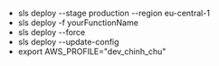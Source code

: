 - sls deploy --stage production --region eu-central-1
- sls deploy -f yourFunctionName
- sls deploy --force
- sls deploy --update-config
- export AWS_PROFILE="dev_chinh_chu"
